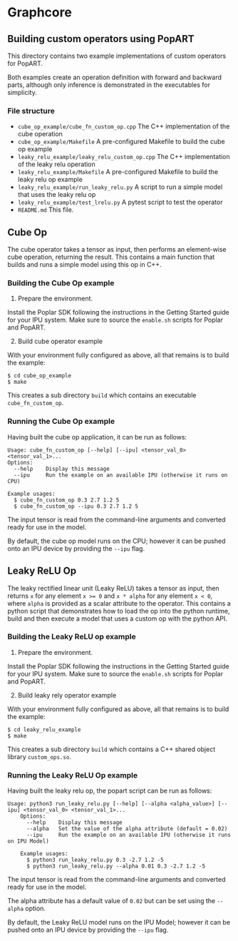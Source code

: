 # Graphcore

## Building custom operators using PopART

This directory contains two example implementations of custom operators for PopART.

Both examples create an operation definition with forward and backward parts, although only 
inference is demonstrated in the executables for simplicity.

### File structure

* `cube_op_example/cube_fn_custom_op.cpp` The C++ implementation of the cube operation  
* `cube_op_example/Makefile` A pre-configured Makefile to build the cube op example
* `leaky_relu_example/leaky_relu_custom_op.cpp` The C++ implementation of the leaky relu operation
* `leaky_relu_example/Makefile` A pre-configured Makefile to build the leaky relu op example
* `leaky_relu_example/run_leaky_relu.py` A script to run a simple model that uses the leaky relu op
* `leaky_relu_example/test_lrelu.py` A pytest script to test the operator
* `README.md` This file.


## Cube Op

The cube operator takes a tensor as input, then performs an element-wise
cube operation, returning the result. This contains a main function that builds and runs 
a simple model using this op in C++.

### Building the Cube Op example

1) Prepare the environment.

  Install the Poplar SDK following the instructions in the Getting Started guide for your IPU system. Make sure to source the `enable.sh`
  scripts for Poplar and PopART.

2) Build cube operator example
	
With your environment fully configured as above, all that remains is to build the example:

	$ cd cube_op_example
	$ make

This creates a sub directory `build` which contains an executable `cube_fn_custom_op`.

### Running the Cube Op example

Having built the cube op application, it can be run as follows:

	Usage: cube_fn_custom_op [--help] [--ipu] <tensor_val_0> <tensor_val_1>...
	Options:
	  --help	Display this message
	  --ipu		Run the example on an available IPU (otherwise it runs on CPU)
	
	Example usages:
	  $ cube_fn_custom_op 0.3 2.7 1.2 5
	  $ cube_fn_custom_op --ipu 0.3 2.7 1.2 5

The input tensor is read from the command-line arguments and converted ready for
use in the model.

By default, the cube op model runs on the CPU; however it can be pushed onto an IPU device
by providing the `--ipu` flag. 


## Leaky ReLU Op

The leaky rectified linear unit (Leaky ReLU) takes a tensor as input, then returns `x` for any 
element `x >= 0` and `x * alpha` for any element `x < 0`, where `alpha` is provided as a scalar 
attribute to the operator. This contains a python script that demonstrates how to load the op into the 
python runtime, build and then execute a model that uses a custom op with the python API.

### Building the Leaky ReLU op example

1) Prepare the environment.

  Install the Poplar SDK following the instructions in the Getting Started guide for your IPU system. Make sure to source the `enable.sh`
  scripts for Poplar and PopART.

2) Build leaky rely operator example
	
With your environment fully configured as above, all that remains is to build the example:

	$ cd leaky_relu_example
	$ make

This creates a sub directory `build` which contains a C++ shared object library `custom_ops.so`.

### Running the Leaky ReLU Op example

Having built the leaky relu op, the popart script can be run as follows:

	Usage: python3 run_leaky_relu.py [--help] [--alpha <alpha_value>] [--ipu] <tensor_val_0> <tensor_val_1>...
		Options:
		  --help	Display this message
		  --alpha	Set the value of the alpha attribute (default = 0.02)
		  --ipu		Run the example on an available IPU (otherwise it runs on IPU Model)

		Example usages:
		  $ python3 run_leaky_relu.py 0.3 -2.7 1.2 -5
		  $ python3 run_leaky_relu.py --alpha 0.01 0.3 -2.7 1.2 -5

The input tensor is read from the command-line arguments and converted ready for
use in the model.

The alpha attribute has a default value of `0.02` but can be set using the `--alpha` option.

By default, the Leaky ReLU model runs on the IPU Model; however it can be pushed onto an IPU device
by providing the `--ipu` flag.
